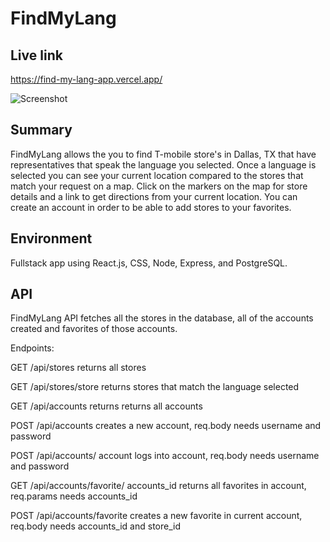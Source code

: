 # FindMyLang

## Live link 

https://find-my-lang-app.vercel.app/

![Screenshot](https://github.com/JordyPena/Portfolio/blob/main/images/project-screenshots/findmylang-app-screenshot.png)

## Summary

FindMyLang allows the you to find T-mobile store's in Dallas, TX that have
representatives that speak the language you selected. Once a language is selected
you can see your current location compared to the stores that match your request
on a map. Click on the markers on the map for store details and a link to get directions from your current location. You can create an account in order to be
able to add stores to your favorites.

## Environment 

Fullstack app using React.js, CSS, Node, Express, and PostgreSQL.

## API 

FindMyLang API fetches all the stores in the database, all of the accounts created and favorites of those accounts.

Endpoints: 

GET /api/stores  returns all stores

GET /api/stores/store  returns stores that match the language selected

GET /api/accounts  returns returns all accounts

POST /api/accounts  creates a new account, req.body needs username and password

POST /api/accounts/  account logs into account, req.body needs username and password

GET  /api/accounts/favorite/  accounts_id returns all favorites in account, req.params needs accounts_id

POST /api/accounts/favorite  creates a new favorite in current account, req.body needs accounts_id and store_id